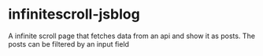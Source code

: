 # infinitescroll-jsblog
A infinite scroll page that fetches data from an api and show it as posts. The posts can be filtered by an input field

